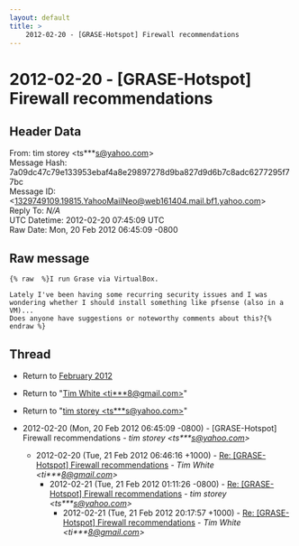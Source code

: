 ```yaml
---
layout: default
title: >
    2012-02-20 - [GRASE-Hotspot] Firewall recommendations
---
```


# 2012-02-20 - [GRASE-Hotspot] Firewall recommendations

## Header Data

From: tim storey \<ts***s@yahoo.com\><br>
Message Hash: 7a09dc47c79e133953ebaf4a8e29897278d9ba827d9d6b7c8adc6277295f77bc<br>
Message ID: \<1329749109.19815.YahooMailNeo@web161404.mail.bf1.yahoo.com\><br>
Reply To: _N/A_<br>
UTC Datetime: 2012-02-20 07:45:09 UTC<br>
Raw Date: Mon, 20 Feb 2012 06:45:09 -0800<br>

## Raw message

```
{% raw  %}I run Grase via VirtualBox.

Lately I've been having some recurring security issues and I was wondering whether I should install something like pfsense (also in a VM)...
Does anyone have suggestions or noteworthy comments about this?{% endraw %}
```

## Thread

+ Return to [February 2012](/archive/2012/02)

+ Return to "[Tim White <ti***8<span>@</span>gmail.com>](/authors/ti___8_at_gmail_com)"
+ Return to "[tim storey <ts***s<span>@</span>yahoo.com>](/authors/ts___s_at_yahoo_com)"

+ 2012-02-20 (Mon, 20 Feb 2012 06:45:09 -0800) - [GRASE-Hotspot] Firewall recommendations - _tim storey \<ts***s@yahoo.com\>_
  + 2012-02-20 (Tue, 21 Feb 2012 06:46:16 +1000) - [Re: [GRASE-Hotspot] Firewall recommendations](/archive/2012/02/f9cbde5d82192bb9e3921922bb4b188be14f68d9f902cbec88ba63153c2d9a3d) - _Tim White \<ti***8@gmail.com\>_
    + 2012-02-21 (Tue, 21 Feb 2012 01:11:26 -0800) - [Re: [GRASE-Hotspot] Firewall recommendations](/archive/2012/02/9f66d5710cba8bc10e6ede3150c2f493e6ecf81373e1b100039ab2f93ad3419c) - _tim storey \<ts***s@yahoo.com\>_
      + 2012-02-21 (Tue, 21 Feb 2012 20:17:57 +1000) - [Re: [GRASE-Hotspot] Firewall recommendations](/archive/2012/02/c7bb8fea123ec9557f0f5522094acf1c9a56cd564dd76a6f354f309e14ac9546) - _Tim White \<ti***8@gmail.com\>_

